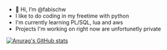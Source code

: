 - 👋 Hi, I’m @fabischw
- I like to do coding in my freetime with python
- I'm currently learning PL/SQL, lua and aws
- Projects I'm working on right now are unfortunetly private

[![Anurag's GitHub stats](https://github-readme-stats.vercel.app/api?username=fabischw)](https://github.com/anuraghazra/github-readme-stats)

<!---
fabischw/fabischw is a ✨ special ✨ repository because its `README.md` (this file) appears on your GitHub profile.
You can click the Preview link to take a look at your changes.
--->
